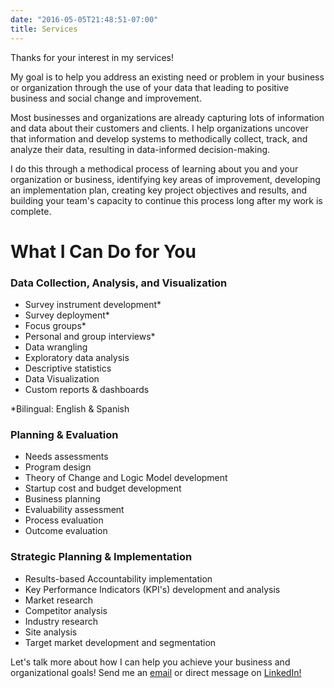 ```yaml
---
date: "2016-05-05T21:48:51-07:00"
title: Services
---
```


Thanks for your interest in my services!

My goal is to help you address an existing need or problem in your business or organization through the use of your data that leading to positive business and social change and improvement.

Most businesses and organizations are already capturing lots of information and data about their customers and clients. I help organizations uncover that information and develop systems to methodically collect, track, and analyze their data, resulting in data-informed decision-making. 

I do this through a methodical process of learning about you and your organization or business, identifying key areas of improvement, developing an implementation plan, creating key project objectives and results, and building your team's capacity to continue this process long after my work is complete.  

# What I Can Do for You

### Data Collection, Analysis, and Visualization

- Survey instrument development* 
- Survey deployment* 
- Focus groups*
- Personal and group interviews*
- Data wrangling
- Exploratory data analysis
- Descriptive statistics
- Data Visualization
- Custom reports & dashboards

*Bilingual: English & Spanish

### Planning & Evaluation

- Needs assessments
- Program design
- Theory of Change and Logic Model development
- Startup cost and budget development
- Business planning 
- Evaluability assessment
- Process evaluation
- Outcome evaluation

### Strategic Planning & Implementation

- Results-based Accountability implementation
- Key Performance Indicators (KPI's) development and analysis
- Market research
- Competitor analysis
- Industry research
- Site analysis
- Target market development and segmentation

Let's talk more about how I can help you achieve your business and organizational goals! Send me an [email](mailto:av.espinoza@outlook.com) or direct message on <a href="https://www.linkedin.com/in/alberto-espinoza-es/" target="_blank">LinkedIn!</a>
